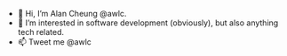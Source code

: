 - 👋 Hi, I’m Alan Cheung @awlc.
- 👀 I’m interested in software development (obviously), but also anything tech related.
- 📫 Tweet me @awlc

<!---
awlc/awlc is a ✨ special ✨ repository because its `README.md` (this file) appears on your GitHub profile.
You can click the Preview link to take a look at your changes.
--->
